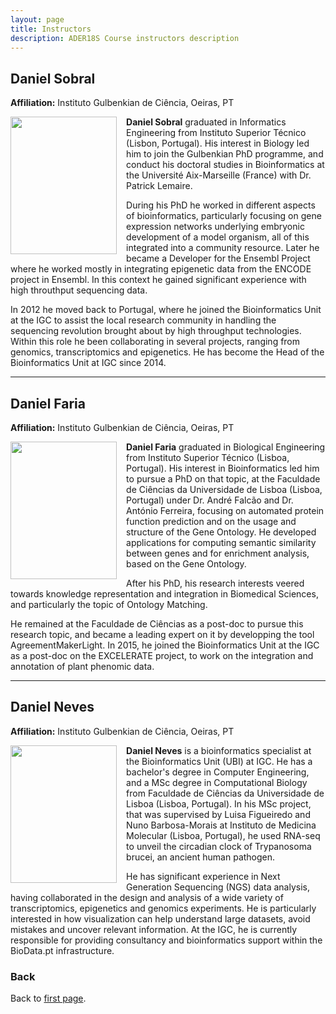 ```yaml
---
layout: page
title: Instructors
description: ADER18S Course instructors description
---
```

## Daniel Sobral
**Affiliation:** Instituto Gulbenkian de Ciência, Oeiras, PT

  <img src="./images/Instructors/David_Sobral.jpg" height="220" width="170" align="left" style="margin-right: 3%; margin-bottom: 0.3em;">

**Daniel Sobral** graduated in Informatics Engineering from Instituto Superior Técnico (Lisbon, Portugal). His interest in Biology led him to join the Gulbenkian PhD programme, and conduct his doctoral studies in Bioinformatics at the Université Aix-Marseille (France) with Dr. Patrick Lemaire. 

During his PhD he worked in different aspects of bioinformatics, particularly focusing on gene expression networks underlying embryonic development of a model organism, all of this integrated into a community resource. Later he became a Developer for the Ensembl Project where he worked mostly in integrating epigenetic data from the ENCODE project in Ensembl. In this context he gained significant experience with high throuthput sequencing data. 

In 2012 he moved back to Portugal, where he joined the Bioinformatics Unit at the IGC to assist the local research community in handling the sequencing revolution brought about by high throughput technologies. Within this role he been collaborating in several projects, ranging from genomics, transcriptomics and epigenetics. He has become the Head of the Bioinformatics Unit at IGC since 2014. 

---

## Daniel Faria
**Affiliation:** Instituto Gulbenkian de Ciência, Oeiras, PT

 <img src="./images/Instructors/David_Faria.jpg" height="220" width="170" align="left" style="margin-right: 3%; margin-bottom: 0.3em;">
 
**Daniel Faria** graduated in Biological Engineering from Instituto Superior Técnico (Lisboa, Portugal). His interest in Bioinformatics led him to pursue a PhD on that topic, at the Faculdade de Ciências da Universidade de Lisboa (Lisboa, Portugal) under Dr. André Falcão and Dr. António Ferreira, focusing on automated protein function prediction and on the usage and structure of the Gene Ontology. He developed applications for computing semantic similarity between genes and for enrichment analysis, based on the Gene Ontology. 

After his PhD, his research interests veered towards knowledge representation and integration in Biomedical Sciences, and particularly the topic of Ontology Matching. 

He remained at the Faculdade de Ciências as a post-doc to pursue this research topic, and became a leading expert on it by developping the tool AgreementMakerLight. In 2015, he joined the Bioinformatics Unit at the IGC as a post-doc on the EXCELERATE project, to work on the integration and annotation of plant phenomic data.


---

## Daniel Neves
**Affiliation:** Instituto Gulbenkian de Ciência, Oeiras, PT

<img src="./images/Instructors/David_Neves.jpg" height="220" width="170" align="left" style="margin-right: 3%; margin-bottom: 0.3em;">

**Daniel Neves** is a bioinformatics specialist at the Bioinformatics Unit (UBI) at IGC. He has a bachelor's degree in Computer Engineering, and a MSc degree in Computational Biology from Faculdade de Ciências da Universidade de Lisboa (Lisboa, Portugal). In his MSc project, that was supervised by Luisa Figueiredo and Nuno Barbosa-Morais at Instituto de Medicina Molecular (Lisboa, Portugal), he used RNA-seq to unveil the circadian clock of Trypanosoma brucei, an ancient human pathogen. 

He has significant experience in Next Generation Sequencing (NGS) data analysis, having collaborated in the design and analysis of a wide variety of transcriptomics, epigenetics and genomics experiments. He is particularly interested in how visualization can help understand large datasets, avoid mistakes and uncover relevant information. At the IGC, he is currently responsible for providing consultancy and bioinformatics support within the BioData.pt infrastructure.



### Back

Back to [first page](https://maccardoso.github.io/ADER18S/).
